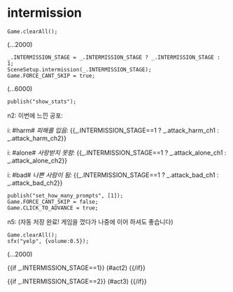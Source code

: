 # intermission

`Game.clearAll();`

(...2000)

```
_.INTERMISSION_STAGE = _.INTERMISSION_STAGE ? _.INTERMISSION_STAGE : 1;
SceneSetup.intermission(_.INTERMISSION_STAGE);
Game.FORCE_CANT_SKIP = true;
```

(...6000)

```
publish("show_stats");
```

n2: 이번에 느낀 공포:

i: #harm# *피해를 입음:* {{_.INTERMISSION_STAGE==1 ? _.attack_harm_ch1 : _.attack_harm_ch2}}

i: #alone# *사랑받지 못함:* {{_.INTERMISSION_STAGE==1 ? _.attack_alone_ch1 : _.attack_alone_ch2}}

i: #bad# *나쁜 사람이 됨:* {{_.INTERMISSION_STAGE==1 ? _.attack_bad_ch1 : _.attack_bad_ch2}}


```
publish("set_how_many_prompts", [1]);
Game.FORCE_CANT_SKIP = false;
Game.CLICK_TO_ADVANCE = true;
```

n5: (자동 저장 완료! 게임을 껐다가 나중에 이어 하셔도 좋습니다)

```
Game.clearAll();
sfx("yelp", {volume:0.5});
```

(...2000)

{{if _.INTERMISSION_STAGE==1}}
(#act2)
{{/if}}

{{if _.INTERMISSION_STAGE==2}}
(#act3)
{{/if}}
